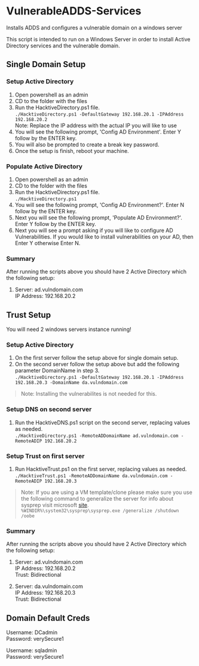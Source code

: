 # VulnerableADDS-Services
Installs ADDS and configures a vulnerable domain on a windows server

This script is intended to run on a Windows Server in order to install Active Directory services and the vulnerable domain.

## Single Domain Setup

### Setup Active Directory
1. Open powershell as an admin
2. CD to the folder with the files
3. Run the HacktiveDirectory.ps1 file.  
    `./HacktiveDirectory.ps1 -DefaultGateway 192.168.20.1 -IPAddress 192.168.20.2`  
    Note: Replace the IP address with the actual IP you will like to use
4. You will see the following prompt, 'Config AD Environment'. Enter Y follow by the ENTER key.
5. You will also be prompted to create a break key password.
6. Once the setup is finish, reboot your machine.

### Populate Active Directory
1. Open powershell as an admin
2. CD to the folder with the files
3. Run the HacktiveDirectory.ps1 file.  
    `./HacktiveDirectory.ps1`
4. You will see the following prompt, 'Config AD Environment?'. Enter N follow by the ENTER key.
5. Next you will see the following prompt, 'Populate AD Environment?'. Enter Y follow by the ENTER key.
6. Next you will see a prompt asking if you will like to configure AD Vulnerabilities. If you would like to install vulnerabilities on your AD, then Enter Y otherwise Enter N.

### Summary
After running the scripts above you should have 2 Active Directory which the following setup:
1. Server: ad.vulndomain.com  
    IP Address: 192.168.20.2

## Trust Setup
You will need 2 windows servers instance running!

### Setup Active Directory
1. On the first server follow the setup above for single domain setup.
2. On the second server follow the setup above but add the following parameter DomainName in step 3.  
`./HacktiveDirectory.ps1 -DefaultGateway 192.168.20.1 -IPAddress 192.168.20.3 -DomainName da.vulndomain.com`
> Note: Installing the vulnerabilites is not needed for this.  

### Setup DNS on second server
1. Run the HacktiveDNS.ps1 script on the second server, replacing values as needed.  
`./HacktiveDirectory.ps1 -RemoteADDomainName ad.vulndomain.com -RemoteADIP 192.168.20.2`

### Setup Trust on first server
1. Run HacktiveTrust.ps1 on the first server, replacing values as needed.  
`./HacktiveTrust.ps1 -RemoteADDomainName da.vulndomain.com -RemoteADIP 192.168.20.3`

> Note: If you are using a VM template/clone please make sure you use the following command to generalize the server for info about sysprep visit microsoft [site].  
`%WINDIR%\system32\sysprep\sysprep.exe /generalize /shutdown /oobe`  

### Summary
After running the scripts above you should have 2 Active Directory which the following setup:
1. Server: ad.vulndomain.com  
    IP Address: 192.168.20.2  
    Trust: Bidirectional

1. Server: da.vulndomain.com  
    IP Address: 192.168.20.3  
    Trust: Bidirectional

## Domain Default Creds
Username: DCadmin  
Password: verySecure1

Username: sqladmin  
Password: verySecure1



[site]: https://learn.microsoft.com/en-us/windows-hardware/manufacture/desktop/sysprep--generalize--a-windows-installation?view=windows-11